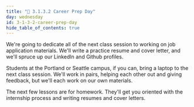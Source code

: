 ```yaml
---
title: "📓 3.1.3.2 Career Prep Day"
day: wednesday
id: 3-1-3-2-career-prep-day
hide_table_of_contents: true
---
```


We're going to dedicate all of the next class session to working on job application materials. We'll write a practice resume and cover letter, and we'll spruce up our LinkedIn and Github profiles.

Students at the Portland or Seattle campus, if you can, bring a laptop to the next class session. We'll work in pairs, helping each other out and giving feedback, but we'll each work on our own materials.

The next few lessons are for homework. They'll get you oriented with the internship process and writing resumes and cover letters.
